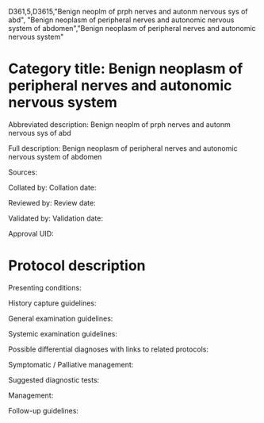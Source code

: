D361,5,D3615,"Benign neoplm of prph nerves and autonm nervous sys of abd", "Benign neoplasm of peripheral nerves and autonomic nervous system of abdomen","Benign neoplasm of peripheral nerves and autonomic nervous system"
# Category title: Benign neoplasm of peripheral nerves and autonomic nervous system

Abbreviated description: Benign neoplm of prph nerves and autonm nervous sys of abd

Full description: Benign neoplasm of peripheral nerves and autonomic nervous system of abdomen

Sources:

Collated by:
Collation date:

Reviewed by:
Review date:

Validated by:
Validation date:

Approval UID:

# Protocol description

Presenting conditions:

History capture guidelines:

General examination guidelines:

Systemic examination guidelines:

Possible differential diagnoses with links to related protocols:

Symptomatic / Palliative management:

Suggested diagnostic tests:

Management:

Follow-up guidelines:
